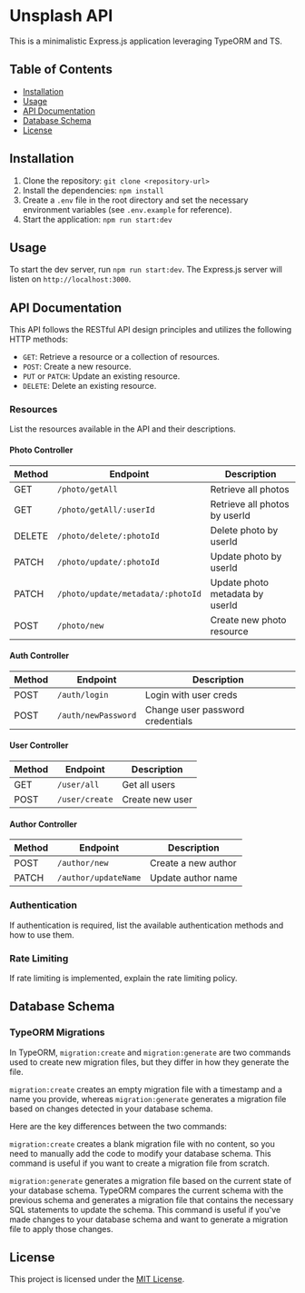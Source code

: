 # Unsplash API

This is a minimalistic Express.js application leveraging TypeORM and TS.

## Table of Contents

- [Installation](#installation)
- [Usage](#usage)
- [API Documentation](#api-documentation)
- [Database Schema](#database-schema)
- [License](#license)

## Installation

1. Clone the repository: `git clone <repository-url>`
2. Install the dependencies: `npm install`
3. Create a `.env` file in the root directory and set the necessary environment variables (see `.env.example` for reference).
4. Start the application: `npm run start:dev`

## Usage

To start the dev server, run `npm run start:dev`. The Express.js server will listen on `http://localhost:3000`.

## API Documentation

This API follows the RESTful API design principles and utilizes the following HTTP methods:

- `GET`: Retrieve a resource or a collection of resources.
- `POST`: Create a new resource.
- `PUT` or `PATCH`: Update an existing resource.
- `DELETE`: Delete an existing resource.

### Resources

List the resources available in the API and their descriptions.

#### Photo Controller

| Method | Endpoint                          | Description                     |
| ------ | --------------------------------- | ------------------------------- |
| GET    | `/photo/getAll`                   | Retrieve all photos             |
| GET    | `/photo/getAll/:userId`           | Retrieve all photos by userId   |
| DELETE | `/photo/delete/:photoId`          | Delete photo by userId          |
| PATCH  | `/photo/update/:photoId`          | Update photo by userId          |
| PATCH  | `/photo/update/metadata/:photoId` | Update photo metadata by userId |
| POST   | `/photo/new`                      | Create new photo resource       |

#### Auth Controller

| Method | Endpoint            | Description                      |
| ------ | ------------------- | -------------------------------- |
| POST   | `/auth/login`       | Login with user creds            |
| POST   | `/auth/newPassword` | Change user password credentials |

#### User Controller

| Method | Endpoint       | Description     |
| ------ | -------------- | --------------- |
| GET    | `/user/all`    | Get all users   |
| POST   | `/user/create` | Create new user |

#### Author Controller

| Method | Endpoint             | Description         |
| ------ | -------------------- | ------------------- |
| POST   | `/author/new`        | Create a new author |
| PATCH  | `/author/updateName` | Update author name  |

### Authentication

If authentication is required, list the available authentication methods and how to use them.

### Rate Limiting

If rate limiting is implemented, explain the rate limiting policy.

## Database Schema

### TypeORM Migrations

In TypeORM, `migration:create` and `migration:generate` are two commands used to create new migration files, but they differ in how they generate the file.

`migration:create` creates an empty migration file with a timestamp and a name you provide, whereas `migration:generate` generates a migration file based on changes detected in your database schema.

Here are the key differences between the two commands:

`migration:create` creates a blank migration file with no content, so you need to manually add the code to modify your database schema. This command is useful if you want to create a migration file from scratch.

`migration:generate` generates a migration file based on the current state of your database schema. TypeORM compares the current schema with the previous schema and generates a migration file that contains the necessary SQL statements to update the schema. This command is useful if you've made changes to your database schema and want to generate a migration file to apply those changes.

## License

This project is licensed under the [MIT License](LICENSE).
